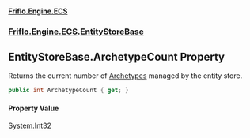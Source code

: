 #### [Friflo.Engine.ECS](index.md 'index')
### [Friflo.Engine.ECS](Friflo.Engine.ECS.md 'Friflo.Engine.ECS').[EntityStoreBase](EntityStoreBase.md 'Friflo.Engine.ECS.EntityStoreBase')

## EntityStoreBase.ArchetypeCount Property

Returns the current number of [Archetypes](EntityStoreBase.Archetypes.md 'Friflo.Engine.ECS.EntityStoreBase.Archetypes') managed by the entity store.

```csharp
public int ArchetypeCount { get; }
```

#### Property Value
[System.Int32](https://docs.microsoft.com/en-us/dotnet/api/System.Int32 'System.Int32')